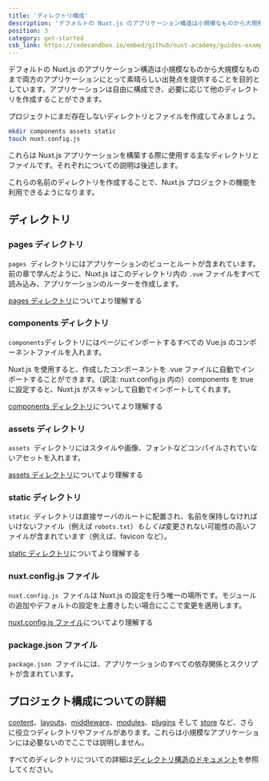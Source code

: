 ```yaml
---
title: 'ディレクトリ構成'
description: 'デフォルトの Nuxt.js のアプリケーション構造は小規模なものから大規模なものまで両方のアプリケーションにとって素晴らしい出発点を提供することを目的としています。アプリケーションは自由に構成でき、必要に応じて他のディレクトリを作成することができます。'
position: 3
category: get-started
csb_link: https://codesandbox.io/embed/github/nuxt-academy/guides-examples/tree/master/01_get_started/03_directory_structure?fontsize=14&hidenavigation=1&theme=dark
---
```


デフォルトの Nuxt.js のアプリケーション構造は小規模なものから大規模なものまで両方のアプリケーションにとって素晴らしい出発点を提供することを目的としています。アプリケーションは自由に構成でき、必要に応じて他のディレクトリを作成することができます。

プロジェクトにまだ存在しないディレクトリとファイルを作成してみましょう。

```bash
mkdir components assets static
touch nuxt.config.js
```

これらは Nuxt.js アプリケーションを構築する際に使用する主なディレクトリとファイルです。それぞれについての説明は後述します。

<base-alert type="info">

これらの名前のディレクトリを作成することで、Nuxt.js プロジェクトの機能を利用できるようになります。

</base-alert>

## ディレクトリ

### pages ディレクトリ

`pages`  ディレクトリにはアプリケーションのビューとルートが含まれています。前の章で学んだように、Nuxt.js はこのディレクトリ内の `.vue` ファイルをすべて読み込み、アプリケーションのルーターを作成します。

<base-alert type="next">

[pages ディレクトリ](/docs/2.x/directory-structure/pages)についてより理解する

</base-alert>

### components ディレクトリ

`components`ディレクトリにはページにインポートするすべての Vue.js のコンポーネントファイルを入れます。

Nuxt.js を使用すると、作成したコンポーネントを .vue ファイルに自動でインポートすることができます。（訳注: nuxt.config.js 内の）components を true に設定すると、Nuxt.js がスキャンして自動でインポートしてくれます。

<base-alert type="next">

[components ディレクトリ](/docs/2.x/directory-structure/components)についてより理解する

</base-alert>

### assets ディレクトリ

`assets`  ディレクトリにはスタイルや画像、フォントなどコンパイルされていないアセットを入れます。

<base-alert type="next">

[assets ディレクトリ](/docs/2.x/directory-structure/assets)についてより理解する

</base-alert>

### static ディレクトリ

`static`  ディレクトリは直接サーバのルートに配置され、名前を保持しなければいけないファイル（例えば `robots.txt`）*もしくは*変更されない可能性の高いファイルが含まれています（例えば、favicon など）。

<base-alert type="next">

[static ディレクトリ](/docs/2.x/directory-structure/static)についてより理解する

</base-alert>

### nuxt.config.js ファイル

`nuxt.config.js`  ファイルは Nuxt.js の設定を行う唯一の場所です。モジュールの追加やデフォルトの設定を上書きしたい場合にここで変更を適用します。

<base-alert type="next">

[nuxt.config.js ファイル](/docs/2.x/directory-structure/nuxt-config)についてより理解する

</base-alert>

### package.json ファイル

`package.json`  ファイルには、アプリケーションのすべての依存関係とスクリプトが含まれています。

## プロジェクト構成についての詳細

[content](/docs/2.x/directory-structure/content)、[layouts](/docs/2.x/directory-structure/layouts)、[middleware](/docs/2.x/directory-structure/middleware)、[modules](/docs/2.x/directory-structure/modules)、[plugins](/docs/2.x/directory-structure/plugins) そして [store](/docs/2.x/directory-structure/store) など、さらに役立つディレクトリやファイルがあります。これらは小規模なアプリケーションには必要ないのでここでは説明しません。

<base-alert type="next">

すべてのディレクトリについての詳細は[ディレクトリ構造のドキュメント](/docs/2.x/directory-structure/nuxt)を参照してください。

</base-alert>
